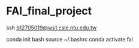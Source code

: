 # FAI_final_project

ssh b12705019@ws1.csie.ntu.edu.tw

conda init bash
source ~/.bashrc
conda activate fai
